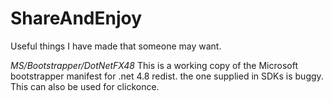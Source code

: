 # ShareAndEnjoy
Useful things I have made that someone may want.

*MS/Bootstrapper/DotNetFX48*
This is a working copy of the Microsoft bootstrapper manifest for .net 4.8 redist. the one supplied in SDKs is buggy. This can also be used for clickonce.
